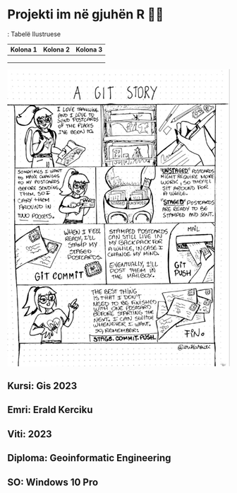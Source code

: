# Projekti im në gjuhën R 🧑‍💻

: Tabelë Ilustruese

| Kolona 1 | Kolona 2 | Kolona 3 |
|----------|----------|----------|
|          |          |          |
|          |          |          |
|          |          |          |


![](git-comic.jpeg)

## **Kursi**: Gis 2023

## **Emri**: Erald Kerciku

## **Viti**: 2023

## **Diploma**: Geoinformatic Engineering

## **SO**: Windows 10 Pro
